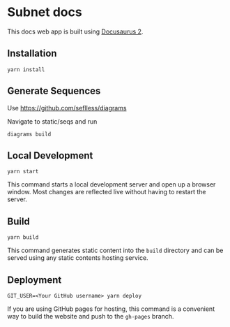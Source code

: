 # Subnet docs

This docs web app is built using [Docusaurus 2](https://v2.docusaurus.io/).

## Installation

```console
yarn install
```

## Generate Sequences
Use https://github.com/seflless/diagrams

Navigate to static/seqs and run

```console
diagrams build
```

## Local Development

```console
yarn start
```

This command starts a local development server and open up a browser window. Most changes are reflected live without having to restart the server.

## Build

```console
yarn build
```

This command generates static content into the `build` directory and can be served using any static contents hosting service.

## Deployment

```console
GIT_USER=<Your GitHub username> yarn deploy
```

If you are using GitHub pages for hosting, this command is a convenient way to build the website and push to the `gh-pages` branch.
